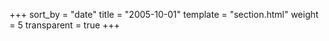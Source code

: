 +++
sort_by = "date"
title = "2005-10-01"
template = "section.html"
weight = 5
transparent = true
+++